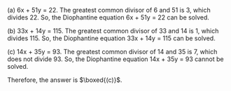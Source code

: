  (a) 6x + 51y = 22.
The greatest common divisor of 6 and 51 is 3, which divides 22. So, the Diophantine equation 6x + 51y = 22 can be solved.

(b) 33x + 14y = 115.
The greatest common divisor of 33 and 14 is 1, which divides 115. So, the Diophantine equation 33x + 14y = 115 can be solved.

(c) 14x + 35y = 93.
The greatest common divisor of 14 and 35 is 7, which does not divide 93. So, the Diophantine equation 14x + 35y = 93 cannot be solved.

Therefore, the answer is $\boxed{(c)}$.
